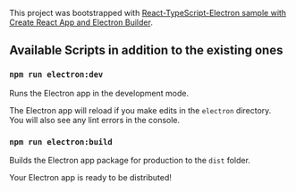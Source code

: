 This project was bootstrapped with [React-TypeScript-Electron sample with Create React App and Electron Builder](https://github.com/yhirose/react-typescript-electron-sample-with-create-react-app-and-electron-builder).

## Available Scripts in addition to the existing ones

### `npm run electron:dev`

Runs the Electron app in the development mode.

The Electron app will reload if you make edits in the `electron` directory.<br>
You will also see any lint errors in the console.

### `npm run electron:build`

Builds the Electron app package for production to the `dist` folder.

Your Electron app is ready to be distributed!
